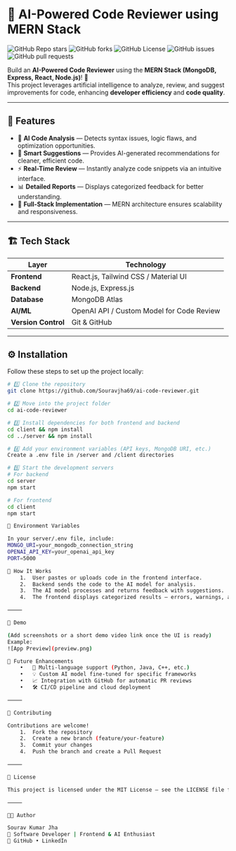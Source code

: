 # 🤖 AI-Powered Code Reviewer using MERN Stack  

![GitHub Repo stars](https://img.shields.io/github/stars/Souravjha69/ai-code-reviewer?style=for-the-badge)
![GitHub forks](https://img.shields.io/github/forks/Souravjha69/ai-code-reviewer?style=for-the-badge)
![GitHub License](https://img.shields.io/github/license/Souravjha69/ai-code-reviewer?style=for-the-badge)
![GitHub issues](https://img.shields.io/github/issues/Souravjha69/ai-code-reviewer?style=for-the-badge)
![GitHub pull requests](https://img.shields.io/github/issues-pr/Souravjha69/ai-code-reviewer?style=for-the-badge)

Build an **AI-Powered Code Reviewer** using the **MERN Stack (MongoDB, Express, React, Node.js)**! 🚀  
This project leverages artificial intelligence to analyze, review, and suggest improvements for code, enhancing **developer efficiency** and **code quality**.  

---

## 🌟 Features  

- 🧠 **AI Code Analysis** — Detects syntax issues, logic flaws, and optimization opportunities.  
- 💬 **Smart Suggestions** — Provides AI-generated recommendations for cleaner, efficient code.  
- ⚡ **Real-Time Review** — Instantly analyze code snippets via an intuitive interface.  
- 📊 **Detailed Reports** — Displays categorized feedback for better understanding.  
- 🧩 **Full-Stack Implementation** — MERN architecture ensures scalability and responsiveness.  

---

## 🏗️ Tech Stack  

| Layer | Technology |
|-------|-------------|
| **Frontend** | React.js, Tailwind CSS / Material UI |
| **Backend** | Node.js, Express.js |
| **Database** | MongoDB Atlas |
| **AI/ML** | OpenAI API / Custom Model for Code Review |
| **Version Control** | Git & GitHub |

---

## ⚙️ Installation  

Follow these steps to set up the project locally:  

```bash
# 1️⃣ Clone the repository
git clone https://github.com/Souravjha69/ai-code-reviewer.git

# 2️⃣ Move into the project folder
cd ai-code-reviewer

# 3️⃣ Install dependencies for both frontend and backend
cd client && npm install
cd ../server && npm install

# 4️⃣ Add your environment variables (API keys, MongoDB URI, etc.)
Create a .env file in /server and /client directories

# 5️⃣ Start the development servers
# For backend
cd server
npm start

# For frontend
cd client
npm start

🔑 Environment Variables

In your server/.env file, include:
MONGO_URI=your_mongodb_connection_string
OPENAI_API_KEY=your_openai_api_key
PORT=5000

🧠 How It Works
	1.	User pastes or uploads code in the frontend interface.
	2.	Backend sends the code to the AI model for analysis.
	3.	The AI model processes and returns feedback with suggestions.
	4.	The frontend displays categorized results — errors, warnings, and optimization tips.

⸻

📸 Demo

(Add screenshots or a short demo video link once the UI is ready)
Example:
![App Preview](preview.png)

🚀 Future Enhancements
	•	🧩 Multi-language support (Python, Java, C++, etc.)
	•	💡 Custom AI model fine-tuned for specific frameworks
	•	📈 Integration with GitHub for automatic PR reviews
	•	🛠️ CI/CD pipeline and cloud deployment

⸻

🤝 Contributing

Contributions are welcome!
	1.	Fork the repository
	2.	Create a new branch (feature/your-feature)
	3.	Commit your changes
	4.	Push the branch and create a Pull Request

⸻

🧾 License

This project is licensed under the MIT License — see the LICENSE file for details.

⸻

👨‍💻 Author

Sourav Kumar Jha
📍 Software Developer | Frontend & AI Enthusiast
🔗 GitHub • LinkedIn
